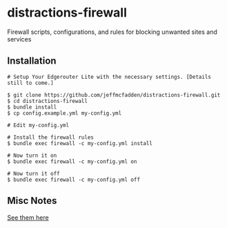 # distractions-firewall
Firewall scripts, configurations, and rules for blocking unwanted sites and services

## Installation

    # Setup Your Edgerouter Lite with the necessary settings. [Details still to come.]
    
    $ git clone https://github.com/jeffmcfadden/distractions-firewall.git
    $ cd distractions-firewall
    $ bundle install
    $ cp config.example.yml my-config.yml
    
    # Edit my-config.yml
    
    # Install the firewall rules
    $ bundle exec firewall -c my-config.yml install
    
    # Now turn it on
    $ bundle exec firewall -c my-config.yml on
    
    # Now turn it off
    $ bundle exec firewall -c my-config.yml off

## Misc Notes

[See them here](misc.md)